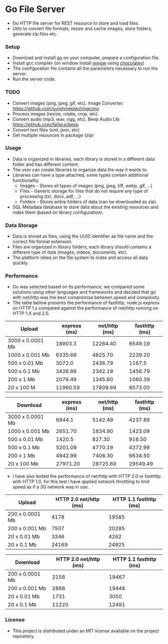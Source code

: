 # Go File Server
- Go HTTP file server for REST resource to store and load files.
- Utils to convert file formats, resize and cache images, store folders, generate zip files etc.



### Setup

- Download and install [go](https://golang.org/) on your computer, prepare a configuration file.
- Install gcc compiler (on window install [mingw](https://community.chocolatey.org/packages/mingw) using [chocolatey](https://chocolatey.org/))
- The configuration file contains all the parameters necessary to run the server.
- Run the server code.




### TODO
 - Convert images (png, jpeg, gif, etc). Image Converter: https://github.com/sunshineplan/imgconv
 - Process images (resize, rotate, crop, etc) 
 - Convert audio (mp3, wav, ogg, etc). Beep Audio Lib: https://github.com/faiface/beep
 - Convert text files (xml, json, etc)
 - Get multiple resources in package (zip)




### Usage

- Data is organized in libraries, each library is stored in a different data folder and has different content.
- The user can create libraries to organize data the way it wants to.
- Libraries can have a type attached, some types contain additional functionality.
  - Images - Stores all types of images (png, jpeg, tiff, webp, gif, ...)
  - Files - Generic storage for files that do not require any type of processing (txt, docx, pdf, ...)
  - Folders - Stores entire folders of data (can be downloaded as zip).
- SQL Metadata database to store data about the existing resources and index them (based on library configuration).



### Data Storage

- Data is stored as files, using the UUID identifier as file name and the correct file format extension.
- Files are organized in library folders, each library should contains a different type of data (images, videos, documents, etc).
- The platform relies on the file system to index and access all data quickly.



### Performance

- Go was selected based on its performance, we compared some solutions using other languages and frameworks and decided that go with net/http was the best compromise between speed and complexity.
- The table bellow presents the performance of fasthttp, node.js express on HTTP 1.x compared against the performance of net/http running on HTTP 1.X and 2.0.

| Upload            | express  (ms) | net/http  (ms) | fasthttp (ms) |
| ----------------- | ------------- | -------------- | ------------- |
| 3000  x 0.0001 Mb | 18903.3       | 12264.40       | 6549.19       |
| 1000  x 0.001 Mb  | 6335.69       | 4825.70        | 2239.20       |
| 500  x 0.01 Mb    | 3072.0        | 2436.79        | 1167.5        |
| 500  x 0.1 Mb     | 3426.89       | 2342.19        | 1456.79       |
| 200  x 1 Mb       | 2076.49       | 1345.60        | 1060.39       |
| 20  x 100 M       | 11960.59      | 17809.69       | 8573.00       |

| Download          | express (ms) | net/http (ms) | fasthttp (ms) |
| ----------------- | ------------ | ------------- | ------------- |
| 3000  x 0.0001 Mb | 6944.1       | 5142.49       | 4237.89       |
| 1000  x 0.001 Mb  | 2651.70      | 1834.90       | 1423.09       |
| 500  x 0.01 Mb    | 1420.5       | 827.30        | 916.50        |
| 500  x 0.1 Mb     | 5201.09      | 4770.19       | 4372.99       |
| 200  x 1 Mb       | 4942.99      | 7406.30       | 6634.50       |
| 20  x 100 Mb      | 27971.20     | 28725.69      | 29549.49      |

- I have also tested the performance of net/http with HTTP 2.0 or fasthttp with HTTP 1.0, for this test I have applied network throttling to limit speed as if a 3G network was in use.

| Upload           | HTTP  2.0  net/http  (ms) | HTTP  1.1  fasthttp (ms) |
| ---------------- | ------------------------- | ------------------------ |
| 200  x 0.0001 Mb | 4178                      | 19585                    |
| 200  x 0.001 Mb  | 7507                      | 20285                    |
| 20  x 0.01 Mb    | 3346                      | 4262                     |
| 20  x 0.1 Mb     | 24169                     | 24925                    |

| Download         | HTTP  2.0  net/http  (ms) | HTTP  1.1  fasthttp (ms) |
| ---------------- | ------------------------- | ------------------------ |
| 200  x 0.0001 Mb | 2158                      | 19467                    |
| 200  x 0.001 Mb  | 2888                      | 19448                    |
| 20  x 0.01 Mb    | 1731                      | 3050                     |
| 20  x 0.1 Mb     | 11220                     | 12491                    |



### License

- This project is distributed under an MIT license available on the project repository.
